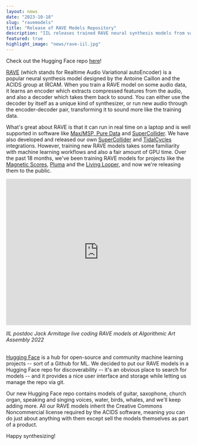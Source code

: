 ```yaml
---
layout: news
date: "2023-10-18"
slug: "ravemodels"
title: "Release of RAVE Models Repository"
description: "IIL releases trained RAVE neural synthesis models from various projects."
featured: true
highlight_image: "news/rave-iil.jpg"
---
```


<script>
import CaptionedImage from "../../components/Images/CaptionedImage.svelte"
</script>

<CaptionedImage
src="news/rave-iil.jpg"
alt="The RAVE logo in IIL colors"
caption="The RAVE logo in IIL colors"
/>

Check out the Hugging Face repo [here](https://huggingface.co/Intelligent-Instruments-Lab/rave-models)!

[RAVE](https://github.com/acids-ircam/RAVE) (which stands for Realtime Audio Variational autoEncoder) is a popular neural synthesis model designed by the Antoine Caillon and the ACIDS group at IRCAM. When you train a RAVE model on some audio data, it learns an encoder which extracts compressed features from the audio, and also a decoder which takes them back to sound. You can either use the decoder by itself as a unique kind of synthesizer, or run new audio through the encoder-decoder pair, transforming it to sound more like the training data.

What's great about RAVE is that it can run in real time on a laptop and is well supported in software like [Max/MSP, Pure Data](https://github.com/acids-ircam/nn_tilde) and [SuperCollider](https://github.com/elgiano/nn.ar/). We have also developed and released our own [SuperCollider](https://github.com/victor-shepardson/rave-supercollider) and [TidalCycles](https://github.com/jarmitage/tidal-rave) integrations. However, training new RAVE models takes some familiarity with machine learning workflows and also a fair amount of GPU time. Over the past 18 months, we've been training RAVE models for projects like the [Magnetic Scores](../research/magnetic-scores), [Pluma](../research/pluma) and the [Living Looper](../research/livinglooper), and now we're releasing them to the public.

<iframe width="100%" height="400" aspect-ratio="16/9" src="https://www.youtube.com/embed/ii-dmCbHmos?si=0I5SAU1NIVHLCh1X&amp;start=684" title="Live Coding RAVE" frameborder="0" allow="accelerometer; autoplay; clipboard-write; encrypted-media; gyroscope; picture-in-picture; web-share" allowfullscreen></iframe>

<i>IIL postdoc Jack Armitage live coding RAVE models at Algorithmic Art Assembly 2022</i><br><br>

[Hugging Face](https://huggingface.co/huggingface) is a hub for open-source and community machine learning projects -- sort of a Github for ML. We decided to put our RAVE models in a Hugging Face repo for discoverability -- it's an obvious place to search for models -- and it provides a nice user interface and storage while letting us manage the repo via git.

Our new Hugging Face repo contains models of guitar, saxophone, church organ, speaking and singing voices, water, birds, whales, and we'll keep adding more. All our RAVE models inherit the Creative Commons Noncommercial license required by the ACIDS software, meaning you can do just about anything with them except sell the models themselves as part of a product.

Happy synthesizing!